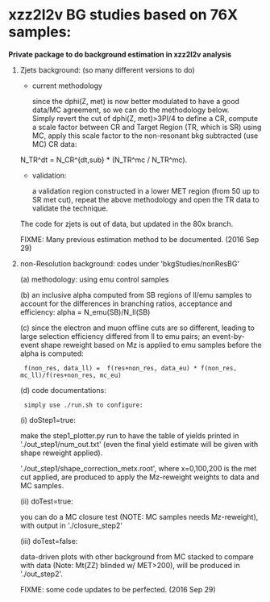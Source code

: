 # xzz2l2v BG studies based on 76X samples:

**Private package to do background estimation in xzz2l2v analysis**

1. Zjets background: (so many different versions to do)

   - current methodology
    
    	since the dphi(Z, met) is now better modulated to have a good data/MC agreement, so we can do the methodology below. <br/> Simply revert the cut of dphi(Z, met)>3PI/4 to define a CR, compute a scale factor between CR and Target Region (TR, which is SR) using MC,
	apply this scale factor to the non-resonant bkg subtracted (use MC) CR data:

	N_TR^dt = N_CR^{dt,sub} * (N_TR^mc / N_TR^mc).


   - validation:
     
     	a validation region constructed in a lower MET region (from 50 up to SR met cut), repeat the above methodology and open the TR data to validate the technique.

	The code for zjets is out of data, but updated in the 80x branch.

   FIXME: Many previous estimation method to be documented. (2016 Sep 29)
    
2. non-Resolution background:
    codes under 'bkgStudies/nonResBG'
    
    (a) methodology: using emu control samples
    
    (b) an inclusive alpha computed from SB regions of ll/emu samples to account for the differences in branching ratios, acceptance and efficiency: 
    	alpha = N_emu(SB)/N_ll(SB)
	
    (c) since the electron and muon offline cuts are so different, leading to large selection efficiency differed from ll to emu pairs;
    	an event-by-event shape reweight based on Mz is applied to emu samples before the alpha is computed:
	
    	f(non_res, data_ll) =  f(res+non_res, data_eu) * f(non_res, mc_ll)/f(res+non_res, mc_eu)
        
    (d) code documentations:
    
    	simply use ./run.sh to configure:
	
	(i) doStep1=true:
	
	make the step1_plotter.py run to have the table of yields printed in './out_step1/num_out.txt'
	(even the final yield estimate will be given with shape reweight applied).
	
	'./out_step1/shape_correction_metx.root', where x=0,100,200 is the met cut applied,
	are produced to apply the Mz-reweight weights to data and MC samples.
	
	(ii) doTest=true:
	
	you can do a MC closure test (NOTE: MC samples needs Mz-reweight), with output in './closure_step2'
	
	(iii) doTest=false:
	
	data-driven plots with other background from MC stacked to compare with data (Note: Mt(ZZ) blinded w/ MET>200), will be produced in './out_step2'.

    FIXME: some code updates to be perfected. (2016 Sep 29)